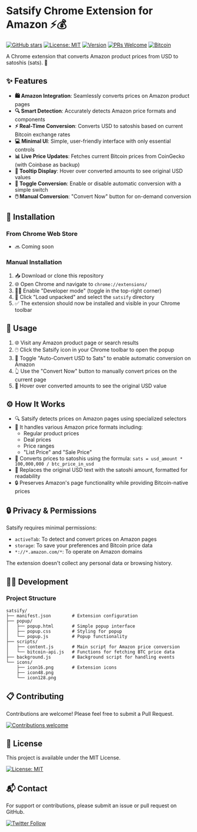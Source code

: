 # Satsify Chrome Extension for Amazon ⚡💰

[![GitHub stars](https://img.shields.io/github/stars/yourusername/satsify.svg?style=social&label=Star)](https://github.com/yourusername/satsify)
[![License: MIT](https://img.shields.io/badge/License-MIT-yellow.svg)](https://opensource.org/licenses/MIT)
[![Version](https://img.shields.io/badge/version-1.0.0-blue.svg)](https://github.com/yourusername/satsify/releases)
[![PRs Welcome](https://img.shields.io/badge/PRs-welcome-brightgreen.svg)](https://github.com/yourusername/satsify/pulls)
[![Bitcoin](https://img.shields.io/badge/Bitcoin-Friendly-orange)](https://bitcoin.org)

A Chrome extension that converts Amazon product prices from USD to satoshis (sats). 🔄

## ✨ Features

- **🛍️ Amazon Integration**: Seamlessly converts prices on Amazon product pages
- **🔍 Smart Detection**: Accurately detects Amazon price formats and components
- **⚡ Real-Time Conversion**: Converts USD to satoshis based on current Bitcoin exchange rates
- **💻 Minimal UI**: Simple, user-friendly interface with only essential controls
- **📊 Live Price Updates**: Fetches current Bitcoin prices from CoinGecko (with Coinbase as backup)
- **💭 Tooltip Display**: Hover over converted amounts to see original USD values
- **🔄 Toggle Conversion**: Enable or disable automatic conversion with a simple switch
- **🖱️ Manual Conversion**: "Convert Now" button for on-demand conversion

## 🚀 Installation

### From Chrome Web Store
- 🔜 Coming soon

### Manual Installation
1. 📥 Download or clone this repository
2. 🌐 Open Chrome and navigate to `chrome://extensions/`
3. 👨‍💻 Enable "Developer mode" (toggle in the top-right corner)
4. 📁 Click "Load unpacked" and select the `satsify` directory
5. ✅ The extension should now be installed and visible in your Chrome toolbar

## 📖 Usage

1. 🌐 Visit any Amazon product page or search results
2. 🖱️ Click the Satsify icon in your Chrome toolbar to open the popup
3. 🔄 Toggle "Auto-Convert USD to Sats" to enable automatic conversion on Amazon
4. 👆 Use the "Convert Now" button to manually convert prices on the current page
5. 👀 Hover over converted amounts to see the original USD value

## ⚙️ How It Works

- 🔍 Satsify detects prices on Amazon pages using specialized selectors
- 🎯 It handles various Amazon price formats including:
  - Regular product prices
  - Deal prices
  - Price ranges
  - "List Price" and "Sale Price"
- 🧮 Converts prices to satoshis using the formula: `sats = usd_amount * 100,000,000 / btc_price_in_usd`
- 🔄 Replaces the original USD text with the satoshi amount, formatted for readability
- 🔒 Preserves Amazon's page functionality while providing Bitcoin-native prices

## 🔒 Privacy & Permissions

Satsify requires minimal permissions:
- `activeTab`: To detect and convert prices on Amazon pages
- `storage`: To save your preferences and Bitcoin price data
- `*://*.amazon.com/*`: To operate on Amazon domains

The extension doesn't collect any personal data or browsing history.

## 👨‍💻 Development

### Project Structure
```
satsify/
├── manifest.json        # Extension configuration
├── popup/
│   ├── popup.html       # Simple popup interface
│   ├── popup.css        # Styling for popup
│   └── popup.js         # Popup functionality
├── scripts/
│   ├── content.js       # Main script for Amazon price conversion
│   └── bitcoin-api.js   # Functions for fetching BTC price data
├── background.js        # Background script for handling events
└── icons/
    ├── icon16.png       # Extension icons
    ├── icon48.png
    └── icon128.png
```

## 📋 Contributing

Contributions are welcome! Please feel free to submit a Pull Request.

[![Contributions welcome](https://img.shields.io/badge/contributions-welcome-brightgreen.svg?style=flat)](https://github.com/yourusername/satsify/issues)

## 📜 License

This project is available under the MIT License.

[![License: MIT](https://img.shields.io/badge/License-MIT-yellow.svg)](https://opensource.org/licenses/MIT)

## 📬 Contact

For support or contributions, please submit an issue or pull request on GitHub.

[![Twitter Follow](https://img.shields.io/twitter/follow/yourusername.svg?style=social&label=Follow)](https://twitter.com/yourusername)